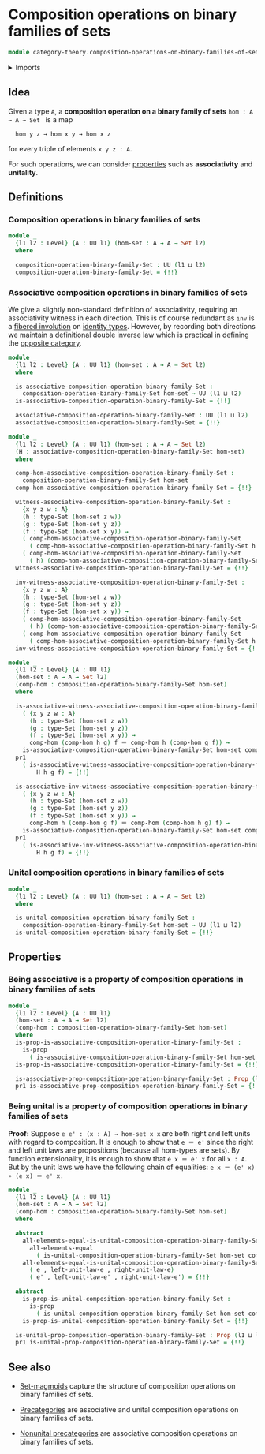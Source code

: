 # Composition operations on binary families of sets

```agda
module category-theory.composition-operations-on-binary-families-of-sets where
```

<details><summary>Imports</summary>

```agda
open import foundation.cartesian-product-types
open import foundation.dependent-pair-types
open import foundation.function-extensionality
open import foundation.identity-types
open import foundation.iterated-dependent-product-types
open import foundation.propositions
open import foundation.sets
open import foundation.subtypes
open import foundation.universe-levels
```

</details>

## Idea

Given a type `A`, a **composition operation on a binary family of sets**
`hom : A → A → Set ` is a map

```text
  hom y z → hom x y → hom x z
```

for every triple of elements `x y z : A`.

For such operations, we can consider
[properties](foundation-core.propositions.md) such as **associativity** and
**unitality**.

## Definitions

### Composition operations in binary families of sets

```agda
module _
  {l1 l2 : Level} {A : UU l1} (hom-set : A → A → Set l2)
  where

  composition-operation-binary-family-Set : UU (l1 ⊔ l2)
  composition-operation-binary-family-Set = {!!}
```

### Associative composition operations in binary families of sets

We give a slightly non-standard definition of associativity, requiring an
associativity witness in each direction. This is of course redundant as `inv` is
a [fibered involution](foundation.fibered-involutions.md) on
[identity types](foundation-core.identity-types.md). However, by recording both
directions we maintain a definitional double inverse law which is practical in
defining the [opposite category](category-theory.opposite-categories.md).

```agda
module _
  {l1 l2 : Level} {A : UU l1} (hom-set : A → A → Set l2)
  where

  is-associative-composition-operation-binary-family-Set :
    composition-operation-binary-family-Set hom-set → UU (l1 ⊔ l2)
  is-associative-composition-operation-binary-family-Set = {!!}

  associative-composition-operation-binary-family-Set : UU (l1 ⊔ l2)
  associative-composition-operation-binary-family-Set = {!!}

module _
  {l1 l2 : Level} {A : UU l1} (hom-set : A → A → Set l2)
  (H : associative-composition-operation-binary-family-Set hom-set)
  where

  comp-hom-associative-composition-operation-binary-family-Set :
    composition-operation-binary-family-Set hom-set
  comp-hom-associative-composition-operation-binary-family-Set = {!!}

  witness-associative-composition-operation-binary-family-Set :
    {x y z w : A}
    (h : type-Set (hom-set z w))
    (g : type-Set (hom-set y z))
    (f : type-Set (hom-set x y)) →
    ( comp-hom-associative-composition-operation-binary-family-Set
      ( comp-hom-associative-composition-operation-binary-family-Set h g) (f)) ＝
    ( comp-hom-associative-composition-operation-binary-family-Set
      ( h) (comp-hom-associative-composition-operation-binary-family-Set g f))
  witness-associative-composition-operation-binary-family-Set = {!!}

  inv-witness-associative-composition-operation-binary-family-Set :
    {x y z w : A}
    (h : type-Set (hom-set z w))
    (g : type-Set (hom-set y z))
    (f : type-Set (hom-set x y)) →
    ( comp-hom-associative-composition-operation-binary-family-Set
      ( h) (comp-hom-associative-composition-operation-binary-family-Set g f)) ＝
    ( comp-hom-associative-composition-operation-binary-family-Set
      ( comp-hom-associative-composition-operation-binary-family-Set h g) (f))
  inv-witness-associative-composition-operation-binary-family-Set = {!!}
```

```agda
module _
  {l1 l2 : Level} {A : UU l1}
  (hom-set : A → A → Set l2)
  (comp-hom : composition-operation-binary-family-Set hom-set)
  where

  is-associative-witness-associative-composition-operation-binary-family-Set :
    ( {x y z w : A}
      (h : type-Set (hom-set z w))
      (g : type-Set (hom-set y z))
      (f : type-Set (hom-set x y)) →
      comp-hom (comp-hom h g) f ＝ comp-hom h (comp-hom g f)) →
    is-associative-composition-operation-binary-family-Set hom-set comp-hom
  pr1
    ( is-associative-witness-associative-composition-operation-binary-family-Set
        H h g f) = {!!}

  is-associative-inv-witness-associative-composition-operation-binary-family-Set :
    ( {x y z w : A}
      (h : type-Set (hom-set z w))
      (g : type-Set (hom-set y z))
      (f : type-Set (hom-set x y)) →
      comp-hom h (comp-hom g f) ＝ comp-hom (comp-hom h g) f) →
    is-associative-composition-operation-binary-family-Set hom-set comp-hom
  pr1
    ( is-associative-inv-witness-associative-composition-operation-binary-family-Set
        H h g f) = {!!}
```

### Unital composition operations in binary families of sets

```agda
module _
  {l1 l2 : Level} {A : UU l1} (hom-set : A → A → Set l2)
  where

  is-unital-composition-operation-binary-family-Set :
    composition-operation-binary-family-Set hom-set → UU (l1 ⊔ l2)
  is-unital-composition-operation-binary-family-Set = {!!}
```

## Properties

### Being associative is a property of composition operations in binary families of sets

```agda
module _
  {l1 l2 : Level} {A : UU l1}
  (hom-set : A → A → Set l2)
  (comp-hom : composition-operation-binary-family-Set hom-set)
  where
  is-prop-is-associative-composition-operation-binary-family-Set :
    is-prop
      ( is-associative-composition-operation-binary-family-Set hom-set comp-hom)
  is-prop-is-associative-composition-operation-binary-family-Set = {!!}

  is-associative-prop-composition-operation-binary-family-Set : Prop (l1 ⊔ l2)
  pr1 is-associative-prop-composition-operation-binary-family-Set = {!!}
```

### Being unital is a property of composition operations in binary families of sets

**Proof:** Suppose `e e' : (x : A) → hom-set x x` are both right and left units
with regard to composition. It is enough to show that `e ＝ e'` since the right
and left unit laws are propositions (because all hom-types are sets). By
function extensionality, it is enough to show that `e x ＝ e' x` for all
`x : A`. But by the unit laws we have the following chain of equalities:
`e x ＝ (e' x) ∘ (e x) ＝ e' x.`

```agda
module _
  {l1 l2 : Level} {A : UU l1}
  (hom-set : A → A → Set l2)
  (comp-hom : composition-operation-binary-family-Set hom-set)
  where

  abstract
    all-elements-equal-is-unital-composition-operation-binary-family-Set :
      all-elements-equal
        ( is-unital-composition-operation-binary-family-Set hom-set comp-hom)
    all-elements-equal-is-unital-composition-operation-binary-family-Set
      ( e , left-unit-law-e , right-unit-law-e)
      ( e' , left-unit-law-e' , right-unit-law-e') = {!!}

  abstract
    is-prop-is-unital-composition-operation-binary-family-Set :
      is-prop
        ( is-unital-composition-operation-binary-family-Set hom-set comp-hom)
    is-prop-is-unital-composition-operation-binary-family-Set = {!!}

  is-unital-prop-composition-operation-binary-family-Set : Prop (l1 ⊔ l2)
  pr1 is-unital-prop-composition-operation-binary-family-Set = {!!}
```

## See also

- [Set-magmoids](category-theory.set-magmoids.md) capture the structure of
  composition operations on binary families of sets.

- [Precategories](category-theory.precategories.md) are associative and unital
  composition operations on binary families of sets.
- [Nonunital precategories](category-theory.nonunital-precategories.md) are
  associative composition operations on binary families of sets.
